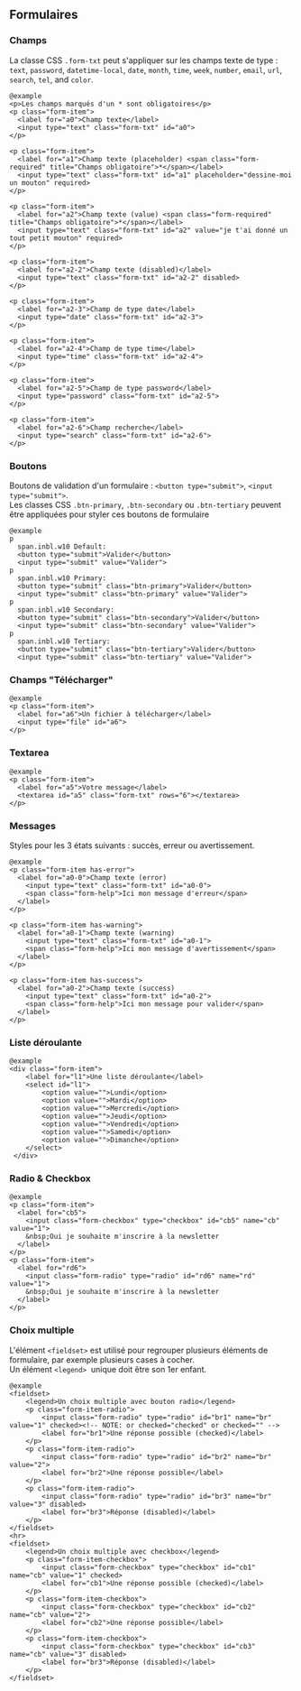 ## Formulaires

### Champs
La classe CSS `.form-txt`&nbsp;peut s'appliquer sur les champs texte de type : `text`, `password`, `datetime-local`, `date`, `month`, `time`, `week`, `number`, `email`, `url`, `search`, `tel`, and `color`.

    @example
    <p>Les champs marqués d'un * sont obligatoires</p>
    <p class="form-item">
      <label for="a0">Champ texte</label>
      <input type="text" class="form-txt" id="a0">
    </p>

    <p class="form-item">
      <label for="a1">Champ texte (placeholder) <span class="form-required" title="Champs obligatoire">*</span></label>
      <input type="text" class="form-txt" id="a1" placeholder="dessine-moi un mouton" required>
    </p>

    <p class="form-item">
      <label for="a2">Champ texte (value) <span class="form-required" title="Champs obligatoire">*</span></label>
      <input type="text" class="form-txt" id="a2" value="je t'ai donné un tout petit mouton" required>
    </p>

    <p class="form-item">
      <label for="a2-2">Champ texte (disabled)</label>
      <input type="text" class="form-txt" id="a2-2" disabled>
    </p>

    <p class="form-item">
      <label for="a2-3">Champ de type date</label>
      <input type="date" class="form-txt" id="a2-3">
    </p>

    <p class="form-item">
      <label for="a2-4">Champ de type time</label>
      <input type="time" class="form-txt" id="a2-4">
    </p>

    <p class="form-item">
      <label for="a2-5">Champ de type password</label>
      <input type="password" class="form-txt" id="a2-5">
    </p>

    <p class="form-item">
      <label for="a2-6">Champ recherche</label>
      <input type="search" class="form-txt" id="a2-6">
    </p>


### Boutons
Boutons de validation d'un formulaire : `<button type="submit">`, `<input type="submit">`.  
Les classes CSS `.btn-primary`, `.btn-secondary` ou `.btn-tertiary` peuvent être appliquées pour styler ces boutons de formulaire

    @example
    p
      span.inbl.w10 Default:
      <button type="submit">Valider</button>
      <input type="submit" value="Valider">
    p
      span.inbl.w10 Primary:
      <button type="submit" class="btn-primary">Valider</button>
      <input type="submit" class="btn-primary" value="Valider">
    p
      span.inbl.w10 Secondary:
      <button type="submit" class="btn-secondary">Valider</button>
      <input type="submit" class="btn-secondary" value="Valider">
    p
      span.inbl.w10 Tertiary:
      <button type="submit" class="btn-tertiary">Valider</button>
      <input type="submit" class="btn-tertiary" value="Valider">

### Champs "Télécharger"

    @example
    <p class="form-item">
      <label for="a6">Un fichier à télécharger</label>
      <input type="file" id="a6">
    </p>


### Textarea

    @example
    <p class="form-item">
      <label for="a5">Votre message</label>
      <textarea id="a5" class="form-txt" rows="6"></textarea>
    </p>


### Messages
Styles pour les 3 états suivants : succès, erreur ou avertissement.

    @example
    <p class="form-item has-error">
      <label for="a0-0">Champ texte (error)
        <input type="text" class="form-txt" id="a0-0">
        <span class="form-help">Ici mon message d'erreur</span>
      </label>
    </p>

    <p class="form-item has-warning">
      <label for="a0-1">Champ texte (warning)
        <input type="text" class="form-txt" id="a0-1">
        <span class="form-help">Ici mon message d'avertissement</span>
      </label>
    </p>

    <p class="form-item has-success">
      <label for="a0-2">Champ texte (success)
        <input type="text" class="form-txt" id="a0-2">
        <span class="form-help">Ici mon message pour valider</span>
      </label>
    </p>

### Liste déroulante

    @example
    <div class="form-item">
        <label for="l1">Une liste déroulante</label>
        <select id="l1">
            <option value="">Lundi</option>
            <option value="">Mardi</option>
            <option value="">Mercredi</option>
            <option value="">Jeudi</option>
            <option value="">Vendredi</option>
            <option value="">Samedi</option>
            <option value="">Dimanche</option>
        </select>
     </div>


### Radio & Checkbox

    @example
    <p class="form-item">
      <label for="cb5">
        <input class="form-checkbox" type="checkbox" id="cb5" name="cb" value="1"> 
        &nbsp;Oui je souhaite m'inscrire à la newsletter
      </label>
    </p>
    <p class="form-item">
      <label for="rd6">
        <input class="form-radio" type="radio" id="rd6" name="rd" value="1"> 
        &nbsp;Oui je souhaite m'inscrire à la newsletter
      </label>
    </p>


### Choix multiple
L'élément `<fieldset>`&nbsp;est utilisé pour regrouper plusieurs éléments de formulaire, par exemple plusieurs cases à cocher.  
Un élément `<legend>`&nbsp; unique doit être son 1er enfant.

    @example
    <fieldset>
        <legend>Un choix multiple avec bouton radio</legend>
        <p class="form-item-radio">
            <input class="form-radio" type="radio" id="br1" name="br" value="1" checked><!-- NOTE: or checked="checked" or checked="" -->
            <label for="br1">Une réponse possible (checked)</label>
        </p>
        <p class="form-item-radio">
            <input class="form-radio" type="radio" id="br2" name="br" value="2">
            <label for="br2">Une réponse possible</label>
        </p>
        <p class="form-item-radio">
            <input class="form-radio" type="radio" id="br3" name="br" value="3" disabled>
            <label for="br3">Réponse (disabled)</label>
        </p>
    </fieldset>
    <hr>
    <fieldset>
        <legend>Un choix multiple avec checkbox</legend>
        <p class="form-item-checkbox">
            <input class="form-checkbox" type="checkbox" id="cb1" name="cb" value="1" checked>
            <label for="cb1">Une réponse possible (checked)</label>
        </p>
        <p class="form-item-checkbox">
            <input class="form-checkbox" type="checkbox" id="cb2" name="cb" value="2">
            <label for="cb2">Une réponse possible</label>
        </p>
        <p class="form-item-checkbox">
            <input class="form-checkbox" type="checkbox" id="cb3" name="cb" value="3" disabled>
            <label for="br3">Réponse (disabled)</label>
        </p>
    </fieldset>
